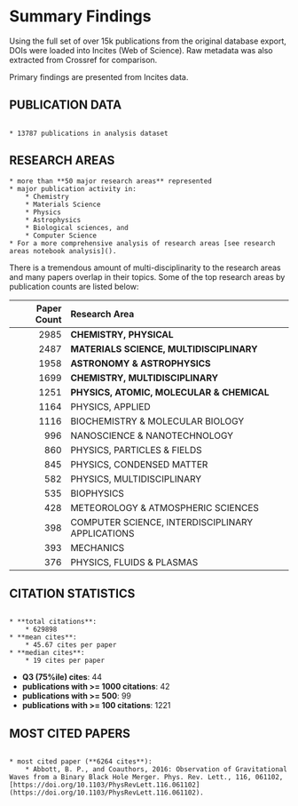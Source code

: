 # Summary Findings

Using the full set of over 15k publications from the original database export, DOIs were loaded into Incites (Web of Science).  Raw metadata was also extracted from Crossref for comparison.

Primary findings are presented from Incites data.

## PUBLICATION DATA

```{admonition}  Summary

* 13787 publications in analysis dataset
```

## RESEARCH AREAS
```{admonition} Summary
* more than **50 major research areas** represented
* major publication activity in:
    * Chemistry
    * Materials Science
    * Physics
    * Astrophysics
    * Biological sciences, and
    * Computer Science 
* For a more comprehensive analysis of research areas [see research areas notebook analysis]().

```

There is a tremendous amount of multi-disciplinarity to the research areas and many papers overlap in their topics.  Some of the top research areas by publication counts are listed below:

|Paper Count|Research Area|
|-:|:-|
|2985|**CHEMISTRY, PHYSICAL**|
|2487|**MATERIALS SCIENCE, MULTIDISCIPLINARY**|
|1958|**ASTRONOMY & ASTROPHYSICS**|
|1699|**CHEMISTRY, MULTIDISCIPLINARY**|
|1251|**PHYSICS, ATOMIC, MOLECULAR & CHEMICAL**|
|1164|PHYSICS, APPLIED|
|1116|BIOCHEMISTRY & MOLECULAR BIOLOGY|
|996|NANOSCIENCE & NANOTECHNOLOGY|
|860|PHYSICS, PARTICLES & FIELDS|
|845|PHYSICS, CONDENSED MATTER|
|582|PHYSICS, MULTIDISCIPLINARY|
|535|BIOPHYSICS|
|428|METEOROLOGY & ATMOSPHERIC SCIENCES|
|398|COMPUTER SCIENCE, INTERDISCIPLINARY APPLICATIONS|
|393|MECHANICS|
|376|PHYSICS, FLUIDS & PLASMAS|

## CITATION STATISTICS
```{admonition}  Summary

* **total citations**:
    * 629898
* **mean cites**: 
    * 45.67 cites per paper
* **median cites**: 
    * 19 cites per paper
```

* **Q3 (75%ile) cites**: 44
* **publications with >= 1000 citations**: 42
* **publications with >= 500**: 99
* **publications with >= 100 citations**: 1221

## MOST CITED PAPERS

```{admonition}  Summary

* most cited paper (**6264 cites**): 
    * Abbott, B. P., and Coauthors, 2016: Observation of Gravitational Waves from a Binary Black Hole Merger. Phys. Rev. Lett., 116, 061102, [https://doi.org/10.1103/PhysRevLett.116.061102](https://doi.org/10.1103/PhysRevLett.116.061102).

```

<!--
## Crossref
-->